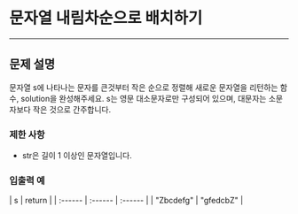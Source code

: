 # 문자열 내림차순으로 배치하기

***

## 문제 설명

문자열 s에 나타나는 문자를 큰것부터 작은 순으로 정렬해 새로운 문자열을 리턴하는 함수, solution을 완성해주세요.
s는 영문 대소문자로만 구성되어 있으며, 대문자는 소문자보다 작은 것으로 간주합니다.


### 제한 사항
- str은 길이 1 이상인 문자열입니다.


### 입출력 예

| s    | return  |
| :------ | :------ | :------ |
| "Zbcdefg" | "gfedcbZ" |
